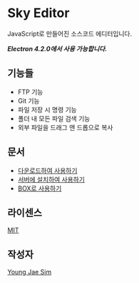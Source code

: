 # Sky Editor
JavaScript로 만들어진 소스코드 에디터입니다.

***Electron 4.2.0에서 사용 가능합니다.***

## 기능들
- FTP 기능
- Git 기능
- 파일 저장 시 명령 기능
- 폴더 내 모든 파일 검색 기능
- 외부 파일을 드래그 앤 드롭으로 복사

## 문서
- [다운로드하여 사용하기](USE_DOWNLOAD.md)
- [서버에 설치하여 사용하기](USE_SERVER.md)
- [BOX로 사용하기](USE_BOX.md)

## 라이센스
[MIT](LICENSE)

## 작성자
[Young Jae Sim](https://github.com/Hanul)
